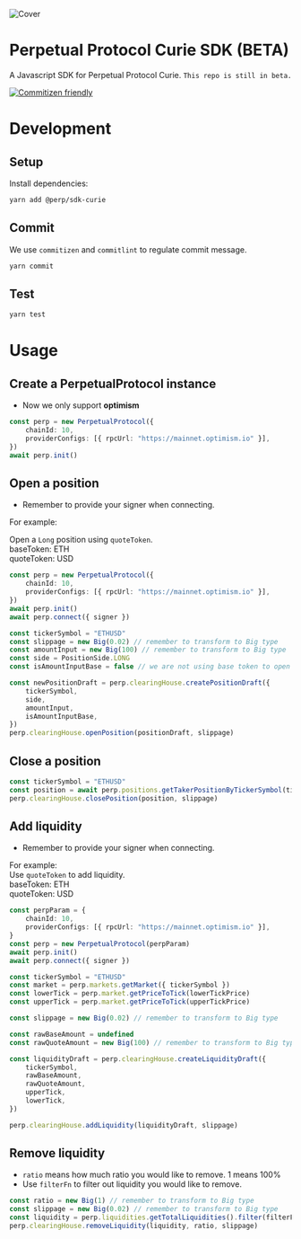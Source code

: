 ![Cover](https://user-images.githubusercontent.com/5022617/167766554-055c9785-00ec-4a5a-86ac-a4b3e1a42e76.png)

# Perpetual Protocol Curie SDK (BETA)

A Javascript SDK for Perpetual Protocol Curie.
`This repo is still in beta.`

[![Commitizen friendly](https://img.shields.io/badge/commitizen-friendly-brightgreen.svg)](http://commitizen.github.io/cz-cli/)

# Development

## Setup

Install dependencies:

```bash
yarn add @perp/sdk-curie
```

## Commit

We use `commitizen` and `commitlint` to regulate commit message.

```bash
yarn commit
```

## Test

```bash
yarn test
```

# Usage

## Create a PerpetualProtocol instance

-   Now we only support **optimism**

```ts
const perp = new PerpetualProtocol({
    chainId: 10,
    providerConfigs: [{ rpcUrl: "https://mainnet.optimism.io" }],
})
await perp.init()
```

## Open a position

-   Remember to provide your signer when connecting.

For example:

Open a `Long` position using `quoteToken`. <br>
baseToken: ETH <br>
quoteToken: USD

```ts
const perp = new PerpetualProtocol({
    chainId: 10,
    providerConfigs: [{ rpcUrl: "https://mainnet.optimism.io" }],
})
await perp.init()
await perp.connect({ signer })
```

```ts
const tickerSymbol = "ETHUSD"
const slippage = new Big(0.02) // remember to transform to Big type
const amountInput = new Big(100) // remember to transform to Big type
const side = PositionSide.LONG
const isAmountInputBase = false // we are not using base token to open a long position here.

const newPositionDraft = perp.clearingHouse.createPositionDraft({
    tickerSymbol,
    side,
    amountInput,
    isAmountInputBase,
})
perp.clearingHouse.openPosition(positionDraft, slippage)
```

## Close a position

```ts
const tickerSymbol = "ETHUSD"
const position = await perp.positions.getTakerPositionByTickerSymbol(tickerSymbol)
perp.clearingHouse.closePosition(position, slippage)
```

## Add liquidity

-   Remember to provide your signer when connecting.

For example:<br />
Use `quoteToken` to add liquidity. <br />
baseToken: ETH <br />
quoteToken: USD

```ts
const perpParam = {
    chainId: 10,
    providerConfigs: [{ rpcUrl: "https://mainnet.optimism.io" }],
}
const perp = new PerpetualProtocol(perpParam)
await perp.init()
await perp.connect({ signer })
```

```ts
const tickerSymbol = "ETHUSD"
const market = perp.markets.getMarket({ tickerSymbol })
const lowerTick = perp.market.getPriceToTick(lowerTickPrice)
const upperTick = perp.market.getPriceToTick(upperTickPrice)

const slippage = new Big(0.02) // remember to transform to Big type

const rawBaseAmount = undefined
const rawQuoteAmount = new Big(100) // remember to transform to Big type

const liquidityDraft = perp.clearingHouse.createLiquidityDraft({
    tickerSymbol,
    rawBaseAmount,
    rawQuoteAmount,
    upperTick,
    lowerTick,
})

perp.clearingHouse.addLiquidity(liquidityDraft, slippage)
```

## Remove liquidity

-   `ratio` means how much ratio you would like to remove. 1 means 100%
-   Use `filterFn` to filter out liquidity you would like to remove.

```ts
const ratio = new Big(1) // remember to transform to Big type
const slippage = new Big(0.02) // remember to transform to Big type
const liquidity = perp.liquidities.getTotalLiquidities().filter(filterFn)
perp.clearingHouse.removeLiquidity(liquidity, ratio, slippage)
```
